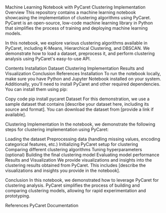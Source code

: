 Machine Learning Notebook with PyCaret Clustering Implementation
Overview
This repository contains a machine learning notebook showcasing the implementation of clustering algorithms using PyCaret. PyCaret is an open-source, low-code machine learning library in Python that simplifies the process of training and deploying machine learning models.

In this notebook, we explore various clustering algorithms available in PyCaret, including K-Means, Hierarchical Clustering, and DBSCAN. We demonstrate how to load a dataset, preprocess it, and perform clustering analysis using PyCaret's easy-to-use API.

Contents
Installation
Dataset
Clustering Implementation
Results and Visualization
Conclusion
References
Installation
To run the notebook locally, make sure you have Python and Jupyter Notebook installed on your system. Additionally, you'll need to install PyCaret and other required dependencies. You can install them using pip:

Copy code
pip install pycaret
Dataset
For this demonstration, we use a sample dataset that contains [describe your dataset here, including its source and format]. You can download the dataset from [provide a link if available].

Clustering Implementation
In the notebook, we demonstrate the following steps for clustering implementation using PyCaret:

Loading the dataset
Preprocessing data (handling missing values, encoding categorical features, etc.)
Initializing PyCaret setup for clustering
Comparing different clustering algorithms
Tuning hyperparameters (optional)
Building the final clustering model
Evaluating model performance
Results and Visualization
We provide visualizations and insights into the clustering results obtained from PyCaret. This includes [describe the visualizations and insights you provide in the notebook].

Conclusion
In this notebook, we demonstrated how to leverage PyCaret for clustering analysis. PyCaret simplifies the process of building and comparing clustering models, allowing for rapid experimentation and prototyping.

References
PyCaret Documentation
